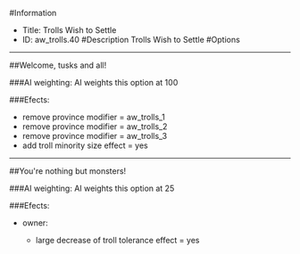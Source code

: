 #Information
 - Title: Trolls Wish to Settle
 - ID: aw_trolls.40
#Description
Trolls Wish to Settle
#Options

___
##Welcome, tusks and all!

###AI weighting:
AI weights this option at 100


###Efects:<ul><li>remove province modifier = aw_trolls_1</li><li>remove province modifier = aw_trolls_2</li><li>remove province modifier = aw_trolls_3</li><li>add troll minority size effect = yes</li></ul>

___
##You're nothing but monsters!

###AI weighting:
AI weights this option at 25


###Efects:<ul><li>owner:</li><ul><li>large decrease of troll tolerance effect = yes</li></ul></ul>
